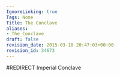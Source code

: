 ```yaml
---
IgnoreLinking: true
Tags: None
Title: The Conclave
aliases:
- The_Conclave
draft: false
revision_date: 2015-03-18 20:47:03+00:00
revision_id: 34673
---
```


#REDIRECT Imperial Conclave